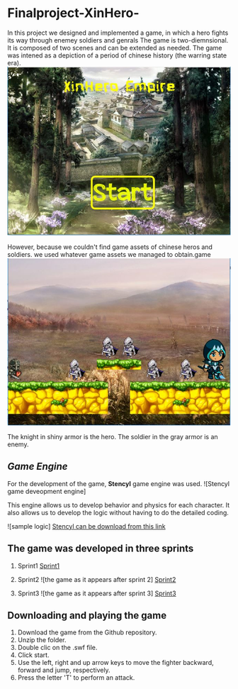 # Finalproject-XinHero-

In this project we designed and implemented a game, in which a hero fights its way through enemey soldiers and genrals The game is two-diemnsional. It is composed of two scenes and can be extended as needed. The game was intened as a depiction of a period of chinese history (the warring state era).
![Front scene of the game](frontpage.jpg)

However, because we couldn't find game assets of chinese  heros and soldiers. we used whatever game assets we managed to obtain.game
![Game assests combination](gameassests.jpg)

The knight in shiny armor is the hero.
The soldier in the gray armor is an enemy.

## *Game Engine*
For the development of the game, **Stencyl** game engine was used.
![Stencyl game deveopment engine]

This engine allows us to develop behavior and physics for each character.
It also allows us to develop the logic without having to do the detailed coding.

![sample logic]
[Stencyl can be download from this link](http://www.stencyl.com/)

## The game was developed in three sprints


1. Sprint1
[Sprint1](https://github.com/Anesouadou/Finalproject-XinHero-/tree/Sprint-One)


2. Sprint2
![the game as it appears after sprint 2]
[Sprint2](https://github.com/Anesouadou/Finalproject-XinHero-/tree/Sprint-Two)


3. Sprint3
![the game as it appears after sprint 3]
[Sprint3](https://github.com/Anesouadou/Finalproject-XinHero-/tree/Sprint-Three)


## Downloading and playing the game

1. Download the game from the Github repository.
2. Unzip the folder.
3. Double clic on the .swf file.  
4. Click start.
5. Use the left, right and up arrow keys to move the fighter backward, forward and jump, respectively.
6. Press the letter 'T' to perform an attack.   
